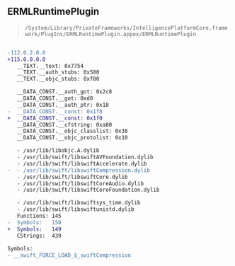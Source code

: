 ## ERMLRuntimePlugin

> `/System/Library/PrivateFrameworks/IntelligencePlatformCore.framework/PlugIns/ERMLRuntimePlugin.appex/ERMLRuntimePlugin`

```diff

-112.0.2.0.0
+115.0.0.0.0
   __TEXT.__text: 0x7754
   __TEXT.__auth_stubs: 0x580
   __TEXT.__objc_stubs: 0xf80

   __DATA_CONST.__auth_got: 0x2c8
   __DATA_CONST.__got: 0xd0
   __DATA_CONST.__auth_ptr: 0x18
-  __DATA_CONST.__const: 0x1f8
+  __DATA_CONST.__const: 0x1f0
   __DATA_CONST.__cfstring: 0xa80
   __DATA_CONST.__objc_classlist: 0x38
   __DATA_CONST.__objc_protolist: 0x10

   - /usr/lib/libobjc.A.dylib
   - /usr/lib/swift/libswiftAVFoundation.dylib
   - /usr/lib/swift/libswiftAccelerate.dylib
-  - /usr/lib/swift/libswiftCompression.dylib
   - /usr/lib/swift/libswiftCore.dylib
   - /usr/lib/swift/libswiftCoreAudio.dylib
   - /usr/lib/swift/libswiftCoreFoundation.dylib

   - /usr/lib/swift/libswiftsys_time.dylib
   - /usr/lib/swift/libswiftunistd.dylib
   Functions: 145
-  Symbols:   150
+  Symbols:   149
   CStrings:  439
 
Symbols:
- __swift_FORCE_LOAD_$_swiftCompression

```
